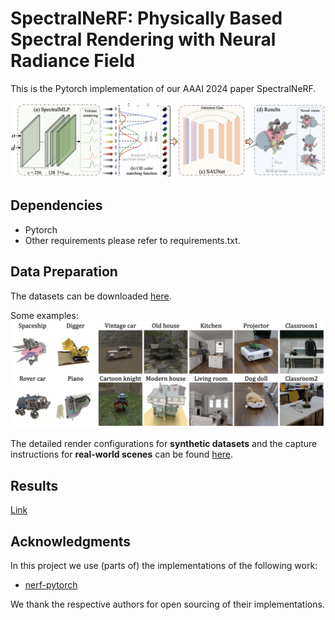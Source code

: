 # SpectralNeRF: Physically Based Spectral Rendering with Neural Radiance Field
This is the Pytorch implementation of our AAAI 2024 paper SpectralNeRF.

![image](./figs/pipeline.png)

## Dependencies

* Pytorch
* Other requirements please refer to requirements.txt.

## Data Preparation

The datasets can be downloaded [here](https://drive.google.com/).

Some examples:
![image](./figs/datasets.png)

The detailed render configurations for **synthetic datasets** and the capture instructions for **real-world scenes** can be found [here](./datasets/dataset.md).

## Results

[Link](https://htmlpreview.github.io/?https://github.com/liru0126/SpectralNeRF/blob/main/supp_videos/index.html)
              

## Acknowledgments

In this project we use (parts of) the implementations of the following work:

* [nerf-pytorch](https://github.com/yenchenlin/nerf-pytorch)

We thank the respective authors for open sourcing of their implementations.
